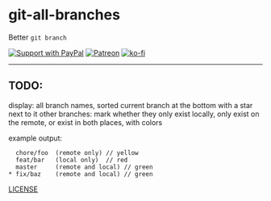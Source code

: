 # git-all-branches

Better `git branch`

[![Support with PayPal](https://img.shields.io/badge/paypal-donate-yellow.png)](https://paypal.me/zacanger) [![Patreon](https://img.shields.io/badge/patreon-donate-yellow.svg)](https://www.patreon.com/zacanger) [![ko-fi](https://img.shields.io/badge/donate-KoFi-yellow.svg)](https://ko-fi.com/U7U2110VB)

--------

## TODO:

display: all branch names, sorted
current branch at the bottom with a star next to it
other branches: mark whether they only exist locally,
only exist on the remote, or exist in both places,
with colors

example output:
```
  chore/foo  (remote only) // yellow
  feat/bar   (local only)  // red
  master     (remote and local) // green
* fix/baz    (remote and local) // green
```

[LICENSE](./LICENSE.md)
